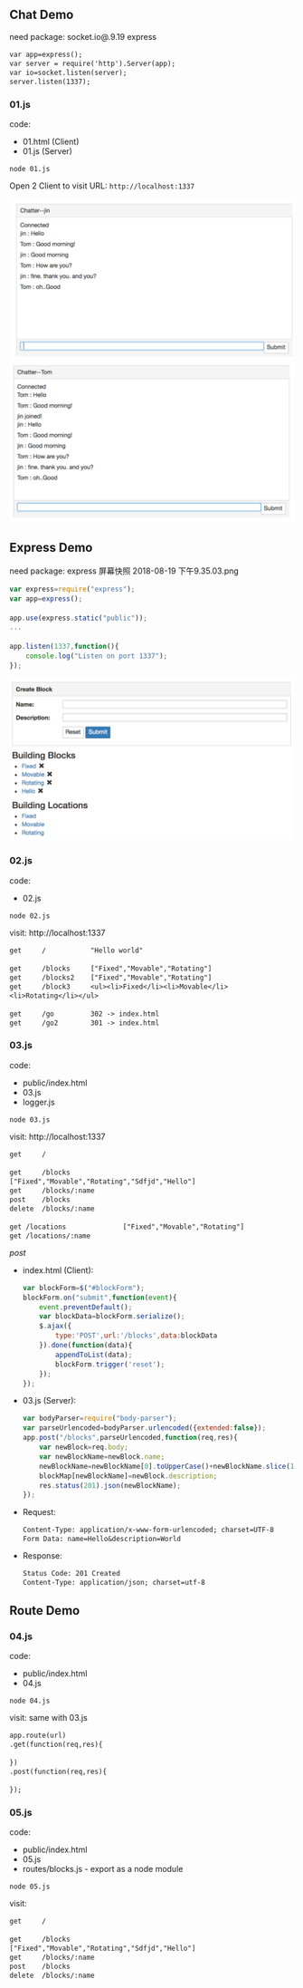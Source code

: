 
## Chat Demo

need package: socket.io@.9.19 express

```
var app=express();
var server = require('http').Server(app);
var io=socket.listen(server);
server.listen(1337);
```

### 01.js

code:
- 01.html (Client)
- 01.js (Server)

```
node 01.js
```

Open 2 Client to visit URL: `http://localhost:1337`

![Chatter1](readmeImages/chatter1.png)
![Chatter2](readmeImages/chatter2.png)

## Express Demo

need package: express
屏幕快照 2018-08-19 下午9.35.03.png
```js
var express=require("express");
var app=express();

app.use(express.static("public"));
...

app.listen(1337,function(){
	console.log("Listen on port 1337");
});
```

![Express](readmeImages/express.png)


### 02.js

code:
- 02.js


```
node 02.js
```

visit:
	http://localhost:1337

```
get 	/			"Hello world"

get 	/blocks		["Fixed","Movable","Rotating"]
get 	/blocks2	["Fixed","Movable","Rotating"]
get 	/block3		<ul><li>Fixed</li><li>Movable</li><li>Rotating</li></ul>

get 	/go			302 -> index.html
get 	/go2		301 -> index.html
```


### 03.js

code:
- public/index.html
- 03.js
- logger.js

```
node 03.js
```

visit:
	http://localhost:1337

```
get 	/

get 	/blocks				["Fixed","Movable","Rotating","Sdfjd","Hello"]
get 	/blocks/:name
post 	/blocks
delete 	/blocks/:name

get /locations				["Fixed","Movable","Rotating"]
get /locations/:name
```

 *post*

- index.html (Client):
	```js
	var blockForm=$("#blockForm");
	blockForm.on("submit",function(event){
		event.preventDefault();
		var blockData=blockForm.serialize();
		$.ajax({
			type:'POST',url:'/blocks',data:blockData
		}).done(function(data){
			appendToList(data);
			blockForm.trigger('reset');
		});
	});
	```

- 03.js (Server):
	```js
	var bodyParser=require("body-parser");
	var parseUrlencoded=bodyParser.urlencoded({extended:false});
	app.post("/blocks",parseUrlencoded,function(req,res){
		var newBlock=req.body;
		var newBlockName=newBlock.name;
		newBlockName=newBlockName[0].toUpperCase()+newBlockName.slice(1).toLowerCase();
		blockMap[newBlockName]=newBlock.description;
		res.status(201).json(newBlockName);
	});
	```

- Request:
	```
	Content-Type: application/x-www-form-urlencoded; charset=UTF-8
	Form Data: name=Hello&description=World
	```
- Response:
	```
	Status Code: 201 Created
	Content-Type: application/json; charset=utf-8
	```


## Route Demo


### 04.js

code:
- public/index.html
- 04.js


```
node 04.js
```

visit: same with 03.js

```
app.route(url)
.get(function(req,res){
	
})
.post(function(req,res){
	
});
```

### 05.js

code:
- public/index.html
- 05.js
- routes/blocks.js  - export as a node module

```
node 05.js
```

visit:
```
get 	/

get 	/blocks				["Fixed","Movable","Rotating","Sdfjd","Hello"]
get 	/blocks/:name
post 	/blocks
delete 	/blocks/:name
```


